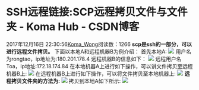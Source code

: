 # SSH远程链接:SCP远程拷贝文件与文件夹 - Koma Hub - CSDN博客
2017年12月16日 22:30:56[Koma_Wong](https://me.csdn.net/Rong_Toa)阅读数：1266
**scp是ssh的一部分，可以进行远程文件拷贝。**
下面以本地A和远程机器B为例介绍：
首先本地A:
![](https://img-blog.csdn.net/20171216223320370?watermark/2/text/aHR0cDovL2Jsb2cuY3Nkbi5uZXQvUm9uZ19Ub2E=/font/5a6L5L2T/fontsize/400/fill/I0JBQkFCMA==/dissolve/70/gravity/Center)
用户名为rongtao，ip地址为:180.201.178.4
远程机器B的信息如下：
![](https://img-blog.csdn.net/20171216223526605?watermark/2/text/aHR0cDovL2Jsb2cuY3Nkbi5uZXQvUm9uZ19Ub2E=/font/5a6L5L2T/fontsize/400/fill/I0JBQkFCMA==/dissolve/70/gravity/Center)
远程用户名Toa，ip地址:172.18.174.84
在本地机器A上进行如下操作，可以讲文件拷贝至远程机器B上:
![](https://img-blog.csdn.net/20171216223820970?watermark/2/text/aHR0cDovL2Jsb2cuY3Nkbi5uZXQvUm9uZ19Ub2E=/font/5a6L5L2T/fontsize/400/fill/I0JBQkFCMA==/dissolve/70/gravity/Center)
在远程机器B上进行如下操作，可以将文件拷贝至本地机器上:
![](https://img-blog.csdn.net/20171216223949794?watermark/2/text/aHR0cDovL2Jsb2cuY3Nkbi5uZXQvUm9uZ19Ub2E=/font/5a6L5L2T/fontsize/400/fill/I0JBQkFCMA==/dissolve/70/gravity/Center)
**远程拷贝文件夹的方法为:**
![](https://img-blog.csdn.net/20171216224513299?watermark/2/text/aHR0cDovL2Jsb2cuY3Nkbi5uZXQvUm9uZ19Ub2E=/font/5a6L5L2T/fontsize/400/fill/I0JBQkFCMA==/dissolve/70/gravity/Center)
拷贝到本地A如下所示:
![](https://img-blog.csdn.net/20171216224750064?watermark/2/text/aHR0cDovL2Jsb2cuY3Nkbi5uZXQvUm9uZ19Ub2E=/font/5a6L5L2T/fontsize/400/fill/I0JBQkFCMA==/dissolve/70/gravity/Center)
